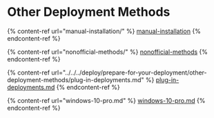 # Other Deployment Methods

{% content-ref url="manual-installation/" %}
[manual-installation](manual-installation/)
{% endcontent-ref %}

{% content-ref url="nonofficial-methods/" %}
[nonofficial-methods](nonofficial-methods/)
{% endcontent-ref %}

{% content-ref url="../../../deploy/prepare-for-your-deployment/other-deployment-methods/plug-in-deployments.md" %}
[plug-in-deployments.md](../../../deploy/prepare-for-your-deployment/other-deployment-methods/plug-in-deployments.md)
{% endcontent-ref %}

{% content-ref url="windows-10-pro.md" %}
[windows-10-pro.md](windows-10-pro.md)
{% endcontent-ref %}
